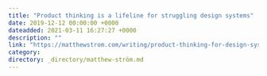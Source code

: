 ```yaml
---
title: "Product thinking is a lifeline for struggling design systems"
date: 2019-12-12 00:00:00 +0000
dateadded: 2021-03-11 16:27:27 +0000
description: ""
link: "https://matthewstrom.com/writing/product-thinking-for-design-systems/"
category:
directory: _directory/matthew-ström.md
---
```

